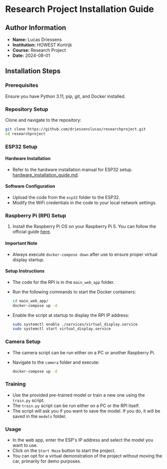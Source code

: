 # Research Project Installation Guide

## Author Information

- **Name:** Lucas Driessens
- **Institution:** HOWEST Kortrijk
- **Course:** Research Project
- **Date:** 2024-08-01

## Installation Steps

### Prerequisites

Ensure you have Python 3.11, pip, git, and Docker installed.

### Repository Setup

Clone and navigate to the repository:

```bash
git clone https://github.com/driessenslucas/researchproject.git
cd researchproject
```

### ESP32 Setup

#### Hardware Installation

- Refer to the hardware installation manual for ESP32 setup. [hardware_installation_guide.md](./hardware_installtion_guide.md).

#### Software Configuration

- Upload the code from the `esp32` folder to the ESP32.
- Modify the WiFi credentials in the code to your local network settings.

### Raspberry Pi (RPI) Setup

1. Install the Raspberry Pi OS on your Raspberry Pi 5. You can follow the official guide [here](https://www.raspberrypi.org/documentation/installation/installing-images/README.md).

#### Important Note

- Always execute `docker-compose down` after use to ensure proper virtual display startup.

#### Setup Instructions

- The code for the RPI is in the `main_web_app` folder.
- Run the following commands to start the Docker containers:

  ```bash
  cd main_web_app/
  docker-compose up -d
  ```

- Enable the script at startup to display the RPI IP address:

  ```bash
  sudo systemctl enable ./services/virtual_display.service
  sudo systemctl start virtual_display.service
  ```

### Camera Setup

- The camera script can be run either on a PC or another Raspberry Pi.
- Navigate to the `camera` folder and execute:

  ```bash
  docker-compose up -d
  ```

### Training

- Use the provided pre-trained model or train a new one using the `train.py` script.
- The `train.py` script can be run either on a PC or the RPI itself.
- The script will ask you if you want to save the model. If you do, it will be saved in the `models` folder.

### Usage

- In the web app, enter the ESP's IP address and select the model you want to use.
- Click on the `Start Maze` button to start the project.
- You can opt for a virtual demonstration of the project without moving the car, primarily for demo purposes.
